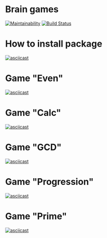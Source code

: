 # Brain games
[![Maintainability](https://api.codeclimate.com/v1/badges/49a93e12e8191c33ca3b/maintainability)](https://codeclimate.com/github/Artlyne/python-project-lvl1/maintainability)
[![Build Status](https://travis-ci.com/Artlyne/python-project-lvl1.svg?branch=master)](https://travis-ci.com/Artlyne/python-project-lvl1)

# How to install package

[![asciicast](https://asciinema.org/a/Vtef4xg2g5f4ZRSLap7IY3NfQ.svg)](https://asciinema.org/a/Vtef4xg2g5f4ZRSLap7IY3NfQ?autoplay=1&speed=2)

# Game "Even"

[![asciicast](https://asciinema.org/a/TpQ6rwojtJIkha1KFyb0KDxvz.svg)](https://asciinema.org/a/TpQ6rwojtJIkha1KFyb0KDxvz?autoplay=1&size=medium)

# Game "Calc"

[![asciicast](https://asciinema.org/a/aK8bwg1dtVZms4V0KoUo5QUO0.svg)](https://asciinema.org/a/aK8bwg1dtVZms4V0KoUo5QUO0?autoplay=1&size=medium)

# Game "GCD"

[![asciicast](https://asciinema.org/a/tSo0OmWEEpY5z5ZeV79AncZMA.svg)](https://asciinema.org/a/tSo0OmWEEpY5z5ZeV79AncZMA?autoplay=1&size=medium&speed=2)

# Game "Progression"

[![asciicast](https://asciinema.org/a/LcSyLZGaLlArR044nj3s5EtIp.svg)](https://asciinema.org/a/LcSyLZGaLlArR044nj3s5EtIp?autoplay=1&size=medium)

# Game "Prime"

[![asciicast](https://asciinema.org/a/kXeM3TO8lOQsW7FrE4b4JAOqY.svg)](https://asciinema.org/a/kXeM3TO8lOQsW7FrE4b4JAOqY?autoplay=1&size=medium&speed=2)
